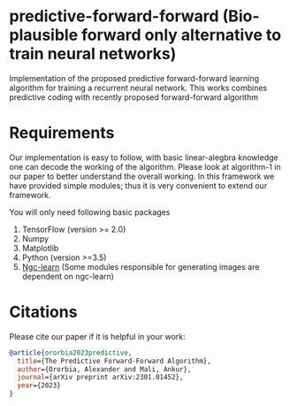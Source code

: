 # predictive-forward-forward (Bio-plausible forward only alternative to train neural networks)
Implementation of the proposed predictive forward-forward learning algorithm for training a recurrent neural network.
This works combines predictive coding with recently proposed forward-forward algorithm

# Requirements
Our implementation is easy to follow, with basic linear-alegbra knowledge one can decode the working of the algorithm. Please look at algorithm-1 in our paper to better understand the overall working. In this framework we have provided simple modules; thus it is very convenient to extend our framework.

You will only need following basic packages
1. TensorFlow (version >= 2.0)
2. Numpy
3. Matplotlib
4. Python (version >=3.5)
5. [Ngc-learn](https://github.com/ago109/ngc-learn) (Some modules responsible for generating images are dependent on ngc-learn)

# Citations

Please cite our paper if it is helpful in your work:

```bibtex
@article{ororbia2023predictive,
  title={The Predictive Forward-Forward Algorithm},
  author={Ororbia, Alexander and Mali, Ankur},
  journal={arXiv preprint arXiv:2301.01452},
  year={2023}
}
```
